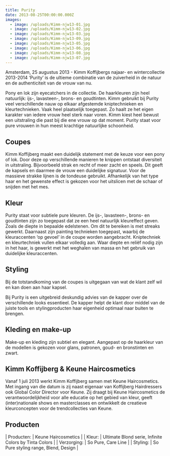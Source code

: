 ```yaml
---
title: Purity
date: 2013-08-25T00:00:00.000Z
images:
  - image: /uploads/Kimm-njw13-01.jpg
  - image: /uploads/Kimm-njw13-02.jpg
  - image: /uploads/Kimm-njw13-03.jpg
  - image: /uploads/Kimm-njw13-09.jpg
  - image: /uploads/Kimm-njw13-05.jpg
  - image: /uploads/Kimm-njw13-06.jpg
  - image: /uploads/Kimm-njw13-08.jpg
  - image: /uploads/Kimm-njw13-07.jpg
---
```



Amsterdam, 25 augustus 2013 - Kimm Koffijbergs najaar- en wintercollectie 2013-2014 ‘Purity’ is de ultieme combinatie van de zuiverheid in de natuur en de authenticiteit van de vrouw van nu.

Pony en lok zijn eyecatchers in de collectie. De haarkleuren zijn heel natuurlijk: ijs-, lavasteen-, brons- en goudtinten. Kimm gebruikt bij Purity veel verschillende nauw op elkaar afgestemde kniptechnieken en kleurtechnieken. Vaak heel plaatselijk toegepast. Zo haalt ze het eigen karakter van iedere vrouw heel sterk naar voren. Kimm kiest heel bewust een uitstraling die past bij die ene vrouw op dat moment. Purity staat voor pure vrouwen in hun meest krachtige natuurlijke schoonheid.

## Coupes

Kimm Koffijberg maakt een duidelijk statement met de keuze voor een pony of lok. Door deze op verschillende manieren te knippen ontstaat diversiteit in uitstraling. Bijvoorbeeld strak en recht of meer zacht en speels. Dit geeft de kapsels en daarmee de vrouw een duidelijke signatuur. Voor de massieve strakke lijnen is de tondeuse gebruikt. Afhankelijk van het type haar en het gewenste effect is gekozen voor het uitslicen met de schaar of snijden met het mes.

## Kleur

Purity staat voor subtiele pure kleuren. De ijs-, lavasteen-, brons- en goudtinten zijn zo toegepast dat ze een heel natuurlijk kleureffect geven. Zoals de diepte in bepaalde edelstenen. Om dit te bereiken is met streaks gewerkt. Daarnaast zijn painting technieken toegepast, waarbij de kleuraccenten ‘op gevoel’ in de coupe worden aangebracht. Kniptechniek en kleurtechniek vullen elkaar volledig aan. Waar diepte en reli&euml;f nodig zijn in het haar, is gewerkt met het weghalen van massa en het gebruik van duidelijke kleuraccenten.

## Styling

Bij de totstandkoming van de coupes is uitgegaan van wat de klant zelf wil en kan doen aan haar kapsel.

Bij Purity is een uitgebreid deskundig advies van de kapper over de verschillende looks essentieel. De kapper helpt de klant door middel van de juiste tools en stylingproducten haar eigenheid optimaal naar buiten te brengen.

## Kleding en make-up

Make-up en kleding zijn subtiel en elegant. Aangepast op de haarkleur van de modellen is gekozen voor glans, patronen, goud- en bronstinten en zwart.

## Kimm Koffijberg & Keune Haircosmetics

Vanaf 1 juli 2013 werkt Kimm Koffijberg samen met Keune Haircosmetics. Met ingang van die datum is zij naast eigenaar van Koffijberg Hairdressers ook Global Color Director voor Keune. Zij draagt bij Keune Haircosmetics de verantwoordelijkheid voor alle educatie op het gebied van kleur, geeft (inter)nationale shows en masterclasses en ontwikkelt de creatieve kleurconcepten voor de trendcollecties van Keune.

## Producten

| Producten: | Keune Haircosmetics |
| Kleur: | Ultimate Blond serie, Infinite Colors by Tinta Colors |
| Verzorging: | So Pure, Care Line |
| Styling: | So Pure styling range, Blend, Design |